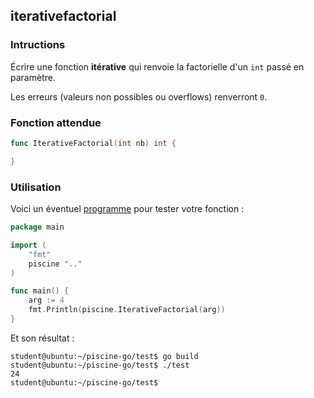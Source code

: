 ## iterativefactorial

### Intructions

Écrire une fonction **itérative** qui renvoie la factorielle d'un `int` passé en paramètre.

Les erreurs (valeurs non possibles ou overflows) renverront `0`.

### Fonction attendue

```go
func IterativeFactorial(int nb) int {

}
```

### Utilisation

Voici un éventuel [programme](TODO-LINK) pour tester votre fonction :

```go
package main

import (
	"fmt"
	piscine ".."
)

func main() {
	arg := 4
	fmt.Println(piscine.IterativeFactorial(arg))
}
```

Et son résultat :

```console
student@ubuntu:~/piscine-go/test$ go build
student@ubuntu:~/piscine-go/test$ ./test
24
student@ubuntu:~/piscine-go/test$
```
